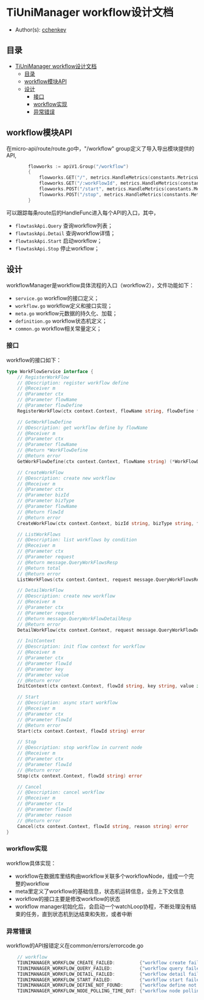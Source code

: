 # TiUniManager workflow设计文档

- Author(s): [cchenkey](http://github.com/cchenkey)

## 目录

- [TiUniManager workflow设计文档](#tiunimanager-workflow设计文档)
  - [目录](#目录)
  - [workflow模块API](#workflow模块API)
  - [设计](#设计)
    - [接口](#接口)
    - [workflow实现](#workflow实现)
    - [异常错误](#异常错误)

## workflow模块API
在micro-api/route/route.go中，"/workflow" group定义了导入导出模块提供的API,
``` go
		flowworks := apiV1.Group("/workflow")
		{
			flowworks.GET("/", metrics.HandleMetrics(constants.MetricsWorkFlowQuery), flowtaskApi.Query)
			flowworks.GET("/:workFlowId", metrics.HandleMetrics(constants.MetricsWorkFlowDetail), flowtaskApi.Detail)
			flowworks.POST("/start", metrics.HandleMetrics(constants.MetricsWorkFlowStart), flowtaskApi.Start)
			flowworks.POST("/stop", metrics.HandleMetrics(constants.MetricsWorkFlowStop), flowtaskApi.Stop)
		}
```
可以跟踪每条route后的HandleFunc进入每个API的入口，其中，
- `flowtaskApi.Query` 查询workflow列表；
- `flowtaskApi.Detail` 查询workflow详情；
- `flowtaskApi.Start` 启动workflow；
- `flowtaskApi.Stop` 停止workflow；

## 设计

workflowManager是workflow具体流程的入口（workflow2），文件功能如下：

- `service.go` workflow的接口定义；
- `workflow.go` workflow定义和接口实现；
- `meta.go` workflow元数据的持久化、加载；
- `definition.go` workflow状态机定义；
- `common.go` workflow相关常量定义；

### 接口
workflow的接口如下：
``` go
type WorkFlowService interface {
	// RegisterWorkFlow
	// @Description: register workflow define
	// @Receiver m
	// @Parameter ctx
	// @Parameter flowName
	// @Parameter flowDefine
	RegisterWorkFlow(ctx context.Context, flowName string, flowDefine *WorkFlowDefine)

	// GetWorkFlowDefine
	// @Description: get workflow define by flowName
	// @Receiver m
	// @Parameter ctx
	// @Parameter flowName
	// @Return *WorkFlowDefine
	// @Return error
	GetWorkFlowDefine(ctx context.Context, flowName string) (*WorkFlowDefine, error)

	// CreateWorkFlow
	// @Description: create new workflow
	// @Receiver m
	// @Parameter ctx
	// @Parameter bizId
	// @Parameter bizType
	// @Parameter flowName
	// @Return flowId
	// @Return error
	CreateWorkFlow(ctx context.Context, bizId string, bizType string, flowName string) (string, error)

	// ListWorkFlows
	// @Description: list workflows by condition
	// @Receiver m
	// @Parameter ctx
	// @Parameter request
	// @Return message.QueryWorkFlowsResp
	// @Return total
	// @Return error
	ListWorkFlows(ctx context.Context, request message.QueryWorkFlowsReq) (message.QueryWorkFlowsResp, structs.Page, error)

	// DetailWorkFlow
	// @Description: create new workflow
	// @Receiver m
	// @Parameter ctx
	// @Parameter request
	// @Return message.QueryWorkFlowDetailResp
	// @Return error
	DetailWorkFlow(ctx context.Context, request message.QueryWorkFlowDetailReq) (message.QueryWorkFlowDetailResp, error)

	// InitContext
	// @Description: init flow context for workflow
	// @Receiver m
	// @Parameter ctx
	// @Parameter flowId
	// @Parameter key
	// @Parameter value
	// @Return error
	InitContext(ctx context.Context, flowId string, key string, value interface{}) error

	// Start
	// @Description: async start workflow
	// @Receiver m
	// @Parameter ctx
	// @Parameter flowId
	// @Return error
	Start(ctx context.Context, flowId string) error

	// Stop
	// @Description: stop workflow in current node
	// @Receiver m
	// @Parameter ctx
	// @Parameter flowId
	// @Return error
	Stop(ctx context.Context, flowId string) error

	// Cancel
	// @Description: cancel workflow
	// @Receiver m
	// @Parameter ctx
	// @Parameter flowId
	// @Parameter reason
	// @Return error
	Cancel(ctx context.Context, flowId string, reason string) error
}
```

### workflow实现
workflow具体实现：

- workflow在数据库里结构由workflow关联多个workflowNode，组成一个完整的workflow
- meta里定义了workflow的基础信息，状态机运转信息，业务上下文信息
- workflow的接口主要是修改workflow的状态
- workflow manager初始化后，会启动一个watchLoop协程，不断处理没有结束的任务，直到状态机到达结束和失败，或者中断

### 异常错误

workflow的API报错定义在common/errors/errorcode.go
``` go
	// workflow
	TIUNIMANAGER_WORKFLOW_CREATE_FAILED:         {"workflow create failed", 500},
	TIUNIMANAGER_WORKFLOW_QUERY_FAILED:          {"workflow query failed", 500},
	TIUNIMANAGER_WORKFLOW_DETAIL_FAILED:         {"workflow detail failed", 500},
	TIUNIMANAGER_WORKFLOW_START_FAILED:          {"workflow start failed", 500},
	TIUNIMANAGER_WORKFLOW_DEFINE_NOT_FOUND:      {"workflow define not found", 404},
	TIUNIMANAGER_WORKFLOW_NODE_POLLING_TIME_OUT: {"workflow node polling time out", 500},
```

